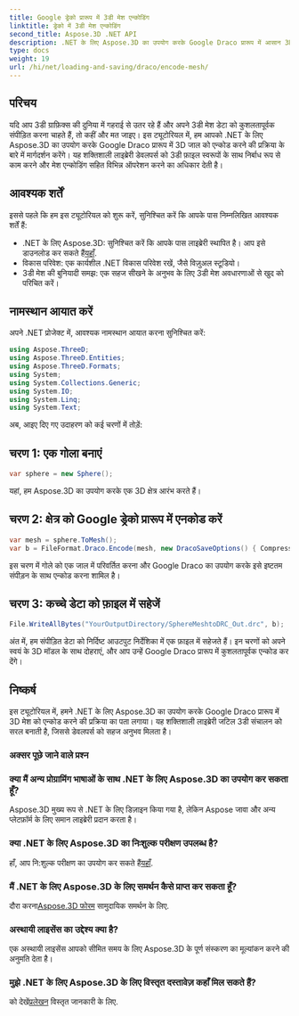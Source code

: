 ```yaml
---
title: Google ड्रेको प्रारूप में 3डी मेश एन्कोडिंग
linktitle: ड्रेको में 3डी मेश एन्कोडिंग
second_title: Aspose.3D .NET API
description: .NET के लिए Aspose.3D का उपयोग करके Google Draco प्रारूप में आसान 3D मेश एन्कोडिंग का अन्वेषण करें। हमारे चरण-दर-चरण मार्गदर्शिका का पालन करें. कुशल, शक्तिशाली और डेवलपर-अनुकूल!
type: docs
weight: 19
url: /hi/net/loading-and-saving/draco/encode-mesh/
---
```

## परिचय
यदि आप 3डी ग्राफ़िक्स की दुनिया में गहराई से उतर रहे हैं और अपने 3डी मेश डेटा को कुशलतापूर्वक संपीड़ित करना चाहते हैं, तो कहीं और मत जाइए। इस ट्यूटोरियल में, हम आपको .NET के लिए Aspose.3D का उपयोग करके Google Draco प्रारूप में 3D जाल को एन्कोड करने की प्रक्रिया के बारे में मार्गदर्शन करेंगे। यह शक्तिशाली लाइब्रेरी डेवलपर्स को 3डी फ़ाइल स्वरूपों के साथ निर्बाध रूप से काम करने और मेश एन्कोडिंग सहित विभिन्न ऑपरेशन करने का अधिकार देती है।
## आवश्यक शर्तें
इससे पहले कि हम इस ट्यूटोरियल को शुरू करें, सुनिश्चित करें कि आपके पास निम्नलिखित आवश्यक शर्तें हैं:
-  .NET के लिए Aspose.3D: सुनिश्चित करें कि आपके पास लाइब्रेरी स्थापित है। आप इसे डाउनलोड कर सकते हैं[यहाँ](https://releases.aspose.com/3d/net/).
- विकास परिवेश: एक कार्यशील .NET विकास परिवेश रखें, जैसे विज़ुअल स्टूडियो।
- 3डी मेश की बुनियादी समझ: एक सहज सीखने के अनुभव के लिए 3डी मेश अवधारणाओं से खुद को परिचित करें।
## नामस्थान आयात करें
अपने .NET प्रोजेक्ट में, आवश्यक नामस्थान आयात करना सुनिश्चित करें:
```csharp
using Aspose.ThreeD;
using Aspose.ThreeD.Entities;
using Aspose.ThreeD.Formats;
using System;
using System.Collections.Generic;
using System.IO;
using System.Linq;
using System.Text;
```
अब, आइए दिए गए उदाहरण को कई चरणों में तोड़ें:
## चरण 1: एक गोला बनाएं
```csharp
var sphere = new Sphere();
```
यहां, हम Aspose.3D का उपयोग करके एक 3D क्षेत्र आरंभ करते हैं।
## चरण 2: क्षेत्र को Google ड्रेको प्रारूप में एनकोड करें
```csharp
var mesh = sphere.ToMesh();
var b = FileFormat.Draco.Encode(mesh, new DracoSaveOptions() { CompressionLevel = DracoCompressionLevel.Optimal });
```
इस चरण में गोले को एक जाल में परिवर्तित करना और Google Draco का उपयोग करके इसे इष्टतम संपीड़न के साथ एन्कोड करना शामिल है।
## चरण 3: कच्चे डेटा को फ़ाइल में सहेजें
```csharp
File.WriteAllBytes("YourOutputDirectory/SphereMeshtoDRC_Out.drc", b);
```
अंत में, हम संपीड़ित डेटा को निर्दिष्ट आउटपुट निर्देशिका में एक फ़ाइल में सहेजते हैं।
इन चरणों को अपने स्वयं के 3D मॉडल के साथ दोहराएं, और आप उन्हें Google Draco प्रारूप में कुशलतापूर्वक एन्कोड कर देंगे।
## निष्कर्ष
इस ट्यूटोरियल में, हमने .NET के लिए Aspose.3D का उपयोग करके Google Draco प्रारूप में 3D मेश को एन्कोड करने की प्रक्रिया का पता लगाया। यह शक्तिशाली लाइब्रेरी जटिल 3डी संचालन को सरल बनाती है, जिससे डेवलपर्स को सहज अनुभव मिलता है।

### अक्सर पूछे जाने वाले प्रश्न
### क्या मैं अन्य प्रोग्रामिंग भाषाओं के साथ .NET के लिए Aspose.3D का उपयोग कर सकता हूँ?
Aspose.3D मुख्य रूप से .NET के लिए डिज़ाइन किया गया है, लेकिन Aspose जावा और अन्य प्लेटफ़ॉर्म के लिए समान लाइब्रेरी प्रदान करता है।
### क्या .NET के लिए Aspose.3D का निःशुल्क परीक्षण उपलब्ध है?
 हाँ, आप नि:शुल्क परीक्षण का उपयोग कर सकते हैं[यहाँ](https://releases.aspose.com/).
### मैं .NET के लिए Aspose.3D के लिए समर्थन कैसे प्राप्त कर सकता हूँ?
 दौरा करना[Aspose.3D फोरम](https://forum.aspose.com/c/3d/18) सामुदायिक समर्थन के लिए.
### अस्थायी लाइसेंस का उद्देश्य क्या है?
एक अस्थायी लाइसेंस आपको सीमित समय के लिए Aspose.3D के पूर्ण संस्करण का मूल्यांकन करने की अनुमति देता है।
### मुझे .NET के लिए Aspose.3D के लिए विस्तृत दस्तावेज़ कहाँ मिल सकते हैं?
 को देखें[प्रलेखन](https://reference.aspose.com/3d/net/) विस्तृत जानकारी के लिए.